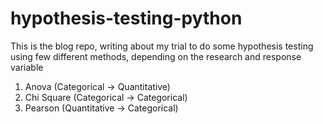 # hypothesis-testing-python
This is the blog repo, writing about my trial to do some hypothesis testing using few different methods, depending on the research and response variable

1. Anova (Categorical -> Quantitative) 
2. Chi Square (Categorical -> Categorical)
3. Pearson (Quantitative -> Categorical)
